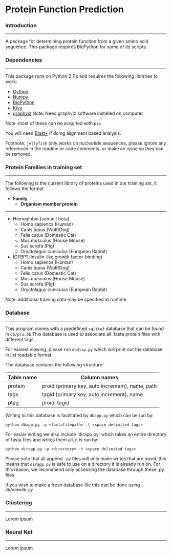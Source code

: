 # Protein Function Prediction

### Introduction
***
A package for determining protein function from a given amino acid sequence. This package requires BioPython for some of its scripts.

### Dependencies
***
This package runs on Python 2.7.x and requires the following libraries to work:

* [Cython](https://github.com/cython/cython)
* [Numpy](https://github.com/numpy/numpy)
* [BioPython](https://github.com/biopython/biopython)
* [Kivy](https://github.com/kivy/kivy)
* [graphviz](https://github.com/xflr6/graphviz) Note: Need graphviz software installed on computer

Note: most of these can be acquried with `pip`

You will need [Blast+](https://blast.ncbi.nlm.nih.gov/Blast.cgi?PAGE_TYPE=BlastDocs&DOC_TYPE=Download) if doing alignment based analysis.

Footnote: `jellyfish` only works on nucleotide sequences, please ignore any references in the readme or code comments, or make an issue so they can be removed.

### Protein Families in training set
***
The following is the current library of proteins used in our training set, it follows the format

* **Family**
  * **Organism member protein**

***

* Hemoglobin (subunit beta)
  * Homo sapiencs (Human)
  * Canis lupus (Wolf/Dog)
  * Felis catus (Domestic Cat)
  * Mus musculus (House Mouse)
  * Sus scrofa (Pig)
  * Oryctolagus cuniculus (European Rabbit)
* IGFBP1 (insulin-like growth factor-binding)
  * Homo sapiencs (Human)
  * Canis lupus (Wolf/Dog)
  * Felis catus (Domestic Cat)
  * Mus musculus (House Mouse)
  * Sus scrofa (Pig)
  * Oryctolagus cuniculus (European Rabbit)

Note: additional training data may be specified at runtime

### Database
***
This program comes with a predefined `sqlite3` database that can be found in `db/pro.db` This database is used to associate all .fasta protein files with different tags.

For easiest viewing, please run `dbdisp.py` which will print out the database in list readable format.

The database contains the following structure:

Table name | Column names
---------- | ------------
protein    | proid (primary key, auto increment), name, path
tags       | tagid (primary key, auto increment), name
ptag       | proid, tagid

Writing to this database is facilitated by `dbapp.py` which can be run by:

`python dbapp.py -p <fastafilepath> -t <space delimited tags>`

For easier writing we also include 'dirapp.py' which takes an entire directory of fasta files and writes them all, it is run by:

`python dirapp.py -p <directory> -t <space delimited tags>`

Please note that all append `.py` files will only make writes that are novel, this means that `dirapp.py` is safe to use on a directory it is already run on. For this reason, we recommend only accessing the database through these .py files

If you wish to make a fresh database file this can be done using `db/makedb.py`

### Clustering
***
Lorem ipsum

### Neural Net
***
Lorem ipsum
